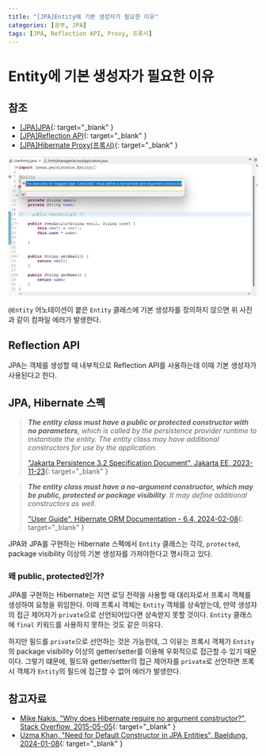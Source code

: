```yaml
---
title: "[JPA]Entity에 기본 생성자가 필요한 이유"
categories: [공부, JPA]
tags: [JPA, Reflection API, Proxy, 프록시]
---
```


# Entity에 기본 생성자가 필요한 이유

## 참조

- [[JPA]JPA](https://drj9812.github.io/posts/jpa/){: target="_blank" }
- [[JPA]Reflection API](https://drj9812.github.io/posts/reflection-api/){: target="_blank" }
- [[JPA]Hibernate Proxy(프록시)](https://drj9812.github.io/posts/hibernate-proxy/){: target="_blank" }

![01-compile-error](/assets/img/posts/study/jpa/why-jpa-entity-needs-no-args-constructor/01-compile-error.jpg)

`@Entity` 어노테이션이 붙은 `Entity` 클래스에 기본 생성자를 정의하지 않으면 위 사진과 같이 컴파일 에러가 발생한다.

## Reflection API

JPA는 객체를 생성할 때 내부적으로 Reflection API를 사용하는데 이때 기본 생성자가 사용된다고 한다.

## JPA, Hibernate 스펙

> ***The entity class must have a public or protected constructor with no parameters**, which is called by the persistence provider runtime to instantiate the entity. The entity class may have additional constructors for use by the application.*
>
> ["Jakarta Persistence 3.2 Specification Document", Jakarta EE, 2023-11-23](https://jakarta.ee/specifications/persistence/3.2/jakarta-persistence-spec-3.2-m1){: target="_blank" }

> ***The entity class must have a no-argument constructor, which may be public, protected or package visibility**. It may define additional constructors as well.*
>
> ["User Guide", Hibernate ORM Documentation - 6.4, 2024-02-08](https://docs.jboss.org/hibernate/orm/6.4/userguide/html_single/Hibernate_User_Guide.html){: target="_blank" }

JPA와 JPA를 구현하는 Hibernate 스펙에서 `Entity` 클래스는 각각, `protected`, package visibility 이상의 기본 생성자를 가져야한다고 명시하고 있다.

### 왜 public, protected인가?

JPA를 구현하는 Hibernate는 지연 로딩 전략을 사용할 때 대리자로서 프록시 객체를 생성하여 요청을 위임한다. 이때 프록시 객체는 `Entity` 객체를 상속받는데, 만약 생성자의 접근 제어자가 `private`으로 선언되어있다면 상속받지 못할 것이다. `Entity` 클래스에 `final` 키워드를 사용하지 못하는 것도 같은 이유다.

하지만 필드를 `private`으로 선언하는 것은 가능한데, 그 이유는 프록시 객체가 `Entity`의 package visibility 이상의 getter/setter를 이용해 우회적으로 접근할 수 있기 때문이다. 그렇기 떄문에, 필드와 getter/setter의 접근 제어자를 `private`로 선언하면 프록시 객체가 `Entity`의 필드에 접근할 수 없어 에러가 발생한다.

## 참고자료

- [Mike Nakis, "Why does Hibernate require no argument constructor?", Stack Overflow, 2015-05-05](https://stackoverflow.com/questions/2935826/why-does-hibernate-require-no-argument-constructor){: target="_blank" }
- [Uzma Khan, "Need for Default Constructor in JPA Entities", Baeldung, 2024-01-08](https://www.baeldung.com/jpa-no-argument-constructor-entity-class){: target="_blank" }